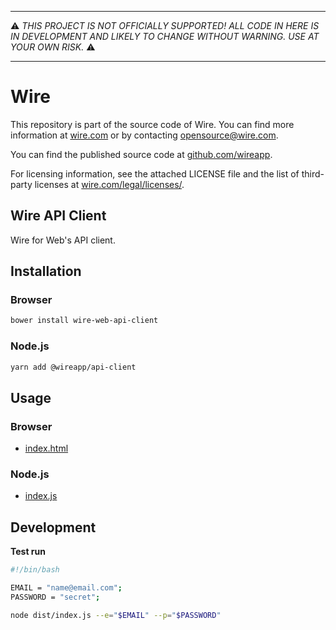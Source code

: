 -----

:warning: *THIS PROJECT IS NOT OFFICIALLY SUPPORTED! ALL CODE IN HERE IS
IN DEVELOPMENT AND LIKELY TO CHANGE WITHOUT WARNING. USE AT YOUR OWN
RISK.* :warning:

-----

# Wire

This repository is part of the source code of Wire. You can find more information at [wire.com](https://wire.com) or by contacting opensource@wire.com.

You can find the published source code at [github.com/wireapp](https://github.com/wireapp).

For licensing information, see the attached LICENSE file and the list of third-party licenses at [wire.com/legal/licenses/](https://wire.com/legal/licenses/).

## Wire API Client

Wire for Web's API client.

## Installation

### Browser

```bash
bower install wire-web-api-client
```

### Node.js

```bash
yarn add @wireapp/api-client
```

## Usage

### Browser

- [index.html](./dist/index.html)

### Node.js

- [index.js](./dist/index.js) 

## Development

**Test run**

```bash
#!/bin/bash

EMAIL = "name@email.com";
PASSWORD = "secret";

node dist/index.js --e="$EMAIL" --p="$PASSWORD"
```
